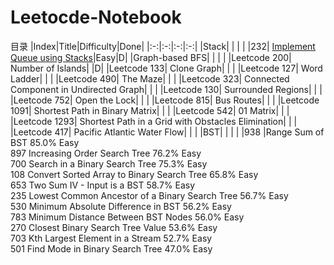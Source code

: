 # Leetocde-Notebook
目录
|Index|Title|Difficulty|Done|
|:-:|:-:|:-:|:-:|
|Stack| | | |
|232| [Implement Queue using Stacks](https://github.com/pythonlove-r/Leetocde-Notebook/blob/main/232.%20Implement%20Queue%20using%20Stacks)|Easy|D|
|Graph-based BFS| | | |
|Leetcode 200| Number of Islands| |D|
|Leetcode 133| Clone Graph| | |
|Leetcode 127| Word Ladder| | |
|Leetcode 490| The Maze| | |
|Leetcode 323| Connected Component in Undirected Graph| | |
|Leetcode 130| Surrounded Regions| | |
|Leetcode 752| Open the Lock| | |
|Leetcode 815| Bus Routes| | |
|Leetcode 1091| Shortest Path in Binary Matrix| | |
|Leetcode 542| 01 Matrix| | |
|Leetcode 1293| Shortest Path in a Grid with Obstacles Elimination| | |
|Leetcode 417| Pacific Atlantic Water Flow| | |
|BST| | | |
|938	|Range Sum of BST	85.0%	Easy	
897	
Increasing Order Search Tree	76.2%	Easy	
700	
Search in a Binary Search Tree	75.3%	Easy	
108	
Convert Sorted Array to Binary Search Tree	65.8%	Easy	
653	
Two Sum IV - Input is a BST	58.7%	Easy	
235	
Lowest Common Ancestor of a Binary Search Tree	56.7%	Easy	
530	
Minimum Absolute Difference in BST	56.2%	Easy	
783	
Minimum Distance Between BST Nodes	56.0%	Easy	
270	
Closest Binary Search Tree Value
53.6%	Easy	
703	
Kth Largest Element in a Stream	52.7%	Easy	
501	
Find Mode in Binary Search Tree	47.0%	Easy
